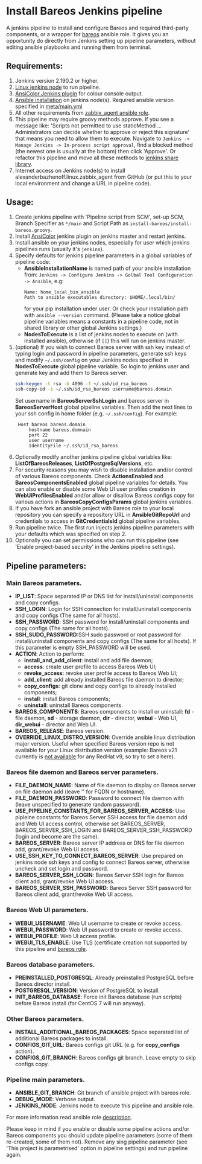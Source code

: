 # Install Bareos Jenkins pipeline

A jenkins pipeline to install and configure Bareos and required third-party components, or a wrapper for
[bareos](https://github.com/alexanderbazhenoff/ansible-collection-linux/tree/main/roles/bareos)
ansible role. It gives you an opportunity do directly from Jenkins setting up pipeline parameters, without editing
ansible playbooks and running them from terminal.

## Requirements:
1. Jenkins version 2.190.2 or higher.
2. [Linux jenkins node](https://www.jenkins.io/doc/book/installing/linux/) to run pipeline.
3. [AnsiColor Jenkins plugin](https://plugins.jenkins.io/ansicolor/) for colour console output.
4. [Ansible installation](https://docs.ansible.com/ansible/latest/installation_guide/intro_installation.html) on
   jenkins node(s). Required ansible version specified in
   [meta/main.yml](https://github.com/alexanderbazhenoff/ansible-collection-linux/blob/main/roles/bareos/meta/main.yml)
5. All other requirements from
   [zabbix_agent ansible role](https://github.com/alexanderbazhenoff/ansible-collection-linux/tree/main/roles/bareos#requirements).
6. This pipeline may require groovy methods approve. If you see a message like:
   'Scripts not permitted to use staticMethod ... Administrators can decide whether to approve or reject this signature'
   that means you need to allow them to execute. Navigate to `Jenkins -> Manage Jenkins -> In-process script
   approval`, find a blocked method (the newest one is usually at the bottom) then click 'Approve'. Or refactor this
   pipeline and move all these methods to
   [jenkins share library](https://www.jenkins.io/doc/book/pipeline/shared-libraries/).
7. Internet access on Jenkins node(s) to install alexanderbazhenoff.linux.zabbix_agent from GitHub (or put this to your
   local environment and change a URL in pipeline code).

## Usage:
1. Create jenkins pipeline with 'Pipeline script from SCM', set-up SCM, Branch Specifier as `*/main` and Script Path as
   `install-bareos/install-bareos.groovy`.
2. Install [AnsiColor](https://plugins.jenkins.io/ansicolor/) jenkins plugin on jenkins master and restart jenkins.
3. Install ansible on your jenkins nodes, especially for user which jenkins pipelines runs (usually it's `jenkins`).
4. Specify defaults for jenkins pipeline parameters in a global variables of pipeline code:
    - **AnsibleInstallationName** is named path of your ansible installation from:
      `Jenkins -> Configure Jenkins -> Golbal Tool Configuration -> Ansible`, e.g:
      ```
      Name: home_local_bin_ansible
      Path to ansible executables directory: $HOME/.local/bin/
      ```
      for your pip installation under user. Or check your installation path with `ansible --version` command.
      (Please take a notice global pipeline variables means a constants in a pipeline code, not in shared library or
      other global Jenkins settings.)
    - **NodesToExecute** is a list of jenkins nodes to execute on (with installed ansible), otherwise (if `[]`) this 
      will run on jenkins master.
5. (optional) If you wish to connect Bareos server with ssh key instead of typing login and password in pipeline 
   parameters, generate ssh keys and modify `~/.ssh/config` on your Jenkins nodes specified in **NodesToExecute** 
   global pipeline variable. So login to jenkins user and generate key and add them to Bareos server:
   ```bash
   ssh-keygen -t rsa -b 4096 -f ~/.ssh/id_rsa_bareos
   ssh-copy-id -i ~/.ssh/id_rsa_bareos username@bareos.domain
   ```
   Set username in **BareosServerSshLogin** and bareos server in **BareosServerHost** global pipeline variables. 
   Then add the next lines to your ssh config in home folder (e.g. `~/.ssh/config`). For example:
   ```
    Host bareos bareos.domain
        hostname bareos.domnain
        port 22
        user username
        IdentityFile ~/.ssh/id_rsa_bareos
   ```
6. Optionally modify another jenkins pipeline global variables like: **ListOfBareosReleases**, 
   **ListOfPostgreSqlVersions**, etc.
7. For security reasons you may wish to disable installation and/or control of various Bareos components. Check 
   **ActionsEnabled** and **BareosComponentsEnabled** global pipeline variables for details. You can also enable or 
   disable some Web UI user profiles creation in **WebUiProfilesEnabled** and/or allow or disallow Bareos configs 
   copy for various actions in **BareosCopyConfigsParams** global jenkins variables.
8. If you have fork an ansible project with Bareos role to your local repository you can specify a repository URL in 
   **AnsibleGitRepoUrl** and credentials to access in **GitCredentialsId** global pipeline variables.
9. Run pipeline twice. The first run injects jenkins pipeline parameters with your defaults which was specified on
   step 2.
10. Optionally you can set permissions who can run this pipeline (see 'Enable project-based security' in the Jenkins 
    pipeline settings).

## Pipeline parameters:

### Main Bareos parameters.
- **IP_LIST**: Space separated IP or DNS list for install/uninstall components and copy configs.
- **SSH_LOGIN**: Login for SSH connection for install/uninstall components and copy configs (The same for all hosts).
- **SSH_PASSWORD**: SSH password for install/uninstall components and copy configs (The same for all hosts).
- **SSH_SUDO_PASSWORD**:SSH sudo password or root password for install/uninstall components and copy configs (The same
  for all hosts). If this parameter is empty SSH_PASSWORD will be used.
- **ACTION**: Action to perform:
  - **install_and_add_client**: install and add file daemon;
  - **access**: create user profile to access Bareos Web UI;
  - **revoke_access**: revoke user profile access to Bareos Web UI;
  - **add_client**: add already installed Bareos file daemon to director;
  - **copy_configs**: git clone and copy configs to already installed components;
  - **install**: install Bareos components;
  - **uninstall**: uninstall Bareos components.
- **BAREOS_COMPONENTS**: Bareos components to install or uninstall: **fd** - file daemon, **sd** - storage daemon, 
  **dir** - director, **webui** - Web UI, **dir_webui** - director and Web UI.
- **BAREOS_RELEASE**: Bareos version.
- **OVERRIDE_LINUX_DISTRO_VERSION**: Override ansible linux distribution major version. Useful when specified Bareos
version repo is not available for your Linux distribution version (example: Bareos v21 currently is 
[not available](https://download.bareos.org/bareos/release/21/) for any RedHat v9, so try to set `8` here).

### Bareos file daemon and Bareos server parameters.
- **FILE_DAEMON_NAME**: Name of file daemon to display on Bareos server on file daemon add (leave '' for FQDN or
  hostname).
- **FILE_DAEMON_PASSWORD**: Password to connect file daemon with (leave unspecified to generate random password).
- **USE_PIPELINE_CONSTANTS_FOR_BAREOS_SERVER_ACCESS**: Use pipleine constants for Bareos Server SSH access for file
  daemon add and Web UI access control, otherwise set BAREOS_SERVER, BAREOS_SERVER_SSH_LOGIN and
  BAREOS_SERVER_SSH_PASSWORD (login and become are the same).
- **BAREOS_SERVER**: Bareos server IP address or DNS for file daemon add, grant/revoke Web UI access.
- **USE_SSH_KEY_TO_CONNECT_BAREOS_SERVER**: Use prepared on jenkins node ssh keys and config to connect Bareos server,
  otherwise uncheck and set login and password.
- **BAREOS_SERVER_SSH_LOGIN**: Bareos Server SSH login for Bareos client add, grant/revoke Web UI access.
- **BAREOS_SERVER_SSH_PASSWORD**: Bareos Server SSH password for Bareos client add, grant/revoke Web UI access.

### Bareos Web UI parameters.
- **WEBUI_USERNAME**: Web UI username to create or revoke access.
- **WEBUI_PASSWORD**: Web UI password to create or revoke access.
- **WEBUI_PROFILE**: Web UI access profile.
- **WEBUI_TLS_ENABLE**: Use TLS (certificate creation not supported by this pipeline and
[bareos role](https://github.com/alexanderbazhenoff/ansible-collection-linux/tree/main/roles/bareos).

### Bareos database parameters.
- **PREINSTALLED_POSTGRESQL**: Already preinstalled PostgreSQL before Bareos director install.
- **POSTGRESQL_VERSION**: Version of PostgreSQL to install.
- **INIT_BAREOS_DATABASE**: Force init Bareos database (run scripts) before Bareos install (for CentOS 7 will run
  anyway).

### Other Bareos parameters.
- **INSTALL_ADDITIONAL_BAREOS_PACKAGES**: Space separated list of additional Bareos packages to install.
- **CONFIGS_GIT_URL**: Bareos configs git URL (e.g. for **copy_configs** action).
- **CONFIGS_GIT_BRANCH**: Bareos configs git branch. Leave empty to skip configs copy.

### Pipeline main parameters.
- **ANSIBLE_GIT_BRANCH**: Git branch of ansible project with bareos role.
- **DEBUG_MODE**: Verbose output.
- **JENKINS_NODE**: Jenkins node to execute this pipeline and ansible role.

For more information read ansible role
[description](https://github.com/alexanderbazhenoff/ansible-collection-linux/tree/main/roles/bareos).

Please keep in mind if you enable or disable some pipeline actions and/or Bareos components you should update 
pipeline parameters (some of them re-created, some of them not). Remove any sing pipeline parameter (see 'This 
project is parametrised' option in pipeline settings) and run pipeline again.
